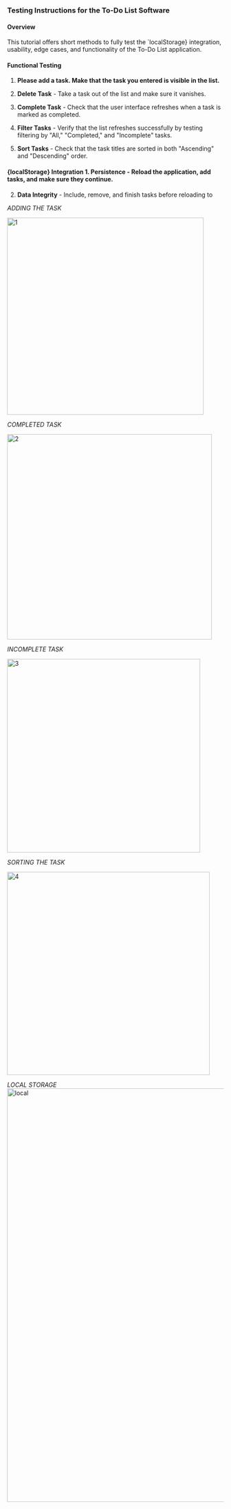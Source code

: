 ### Testing Instructions for the To-Do List Software

#### Overview
This tutorial offers short methods to fully test the `localStorage} integration, usability, edge cases, and functionality of the To-Do List application.


#### Functional Testing 
1. **Please add a task. Make that the task you entered is visible in the list.**
   
2. **Delete Task** - Take a task out of the list and make sure it vanishes.
   
3. **Complete Task** - Check that the user interface refreshes when a task is marked as completed.
   
4. **Filter Tasks** - Verify that the list refreshes successfully by testing filtering by "All," "Completed," and "Incomplete" tasks.
   
5. **Sort Tasks** - Check that the task titles are sorted in both "Ascending" and "Descending" order.

#### {localStorage} Integration 1. **Persistence** - Reload the application, add tasks, and make sure they continue.
   
2. **Data Integrity** - Include, remove, and finish tasks before reloading to



*ADDING THE TASK*

<img width="457" alt="1" src="https://github.com/PiyushRajgit/To-Do-List/assets/145225909/784d87b5-79eb-474f-b037-fa94021592cd">



*COMPLETED TASK*

<img width="476" alt="2" src="https://github.com/PiyushRajgit/To-Do-List/assets/145225909/e1af4299-e094-49d0-9b1b-fcc2a1e656c8">



*INCOMPLETE TASK*

<img width="449" alt="3" src="https://github.com/PiyushRajgit/To-Do-List/assets/145225909/8dad9427-aa47-4018-beb1-91171adcd3a6">


*SORTING THE TASK*

<img width="471" alt="4" src="https://github.com/PiyushRajgit/To-Do-List/assets/145225909/f8eb3fd9-4c15-4c5b-bb96-ed68d9222f1d">


*LOCAL STORAGE*
<img width="959" alt="local" src="https://github.com/PiyushRajgit/To-Do-List/assets/145225909/865e2c2c-823b-46d0-b012-585c531d608e">

